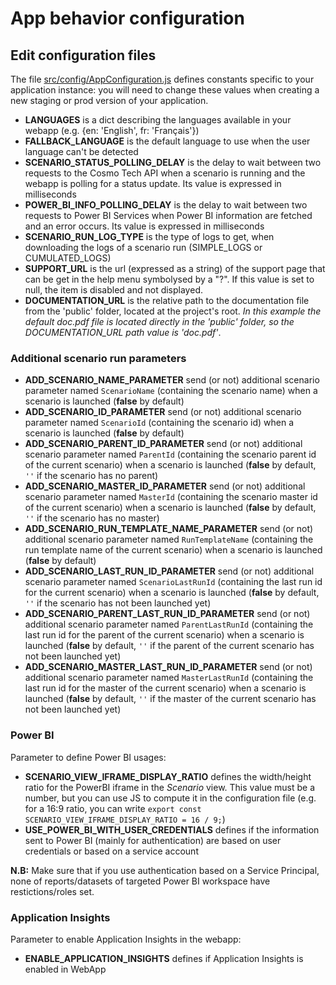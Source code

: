 # App behavior configuration

## Edit configuration files

The file [src/config/AppConfiguration.js](../src/config/AppConfiguration.js) defines constants specific to your
application instance: you will need to change these values when creating a new staging or prod version of your
application.

- **LANGUAGES** is a dict describing the languages available in your webapp (e.g. {en: 'English', fr: 'Français'})
- **FALLBACK_LANGUAGE** is the default language to use when the user language can't be detected
- **SCENARIO_STATUS_POLLING_DELAY** is the delay to wait between two requests to the Cosmo Tech API when a scenario is
  running and the webapp is polling for a status update. Its value is expressed in milliseconds
- **POWER_BI_INFO_POLLING_DELAY** is the delay to wait between two requests to Power BI Services when Power BI information are fetched and an error occurs.
  Its value is expressed in milliseconds
- **SCENARIO_RUN_LOG_TYPE** is the type of logs to get, when downloading the logs of a scenario run (SIMPLE_LOGS or
  CUMULATED_LOGS)
- **SUPPORT_URL** is the url (expressed as a string) of the support page that can be get in the help menu symbolysed by a "?".
  If this value is set to null, the item is disabled and not displayed.
- **DOCUMENTATION_URL** is the relative path to the documentation file from the 'public' folder, located at the project's root. _In this example the default doc.pdf file is located directly in the 'public' folder, so the DOCUMENTATION_URL path value is 'doc.pdf'_.

### Additional scenario run parameters

- **ADD_SCENARIO_NAME_PARAMETER** send (or not) additional scenario parameter named `ScenarioName` (containing the scenario name) when a scenario is launched (**false** by default)
- **ADD_SCENARIO_ID_PARAMETER** send (or not) additional scenario parameter named `ScenarioId` (containing the scenario id) when a scenario is launched (**false** by default)
- **ADD_SCENARIO_PARENT_ID_PARAMETER** send (or not) additional scenario parameter named `ParentId` (containing the scenario parent id of the current scenario) when a scenario is launched (**false** by default, `''` if the scenario has no parent)
- **ADD_SCENARIO_MASTER_ID_PARAMETER** send (or not) additional scenario parameter named `MasterId` (containing the scenario master id of the current scenario) when a scenario is launched (**false** by default, `''` if the scenario has no master)
- **ADD_SCENARIO_RUN_TEMPLATE_NAME_PARAMETER** send (or not) additional scenario parameter named `RunTemplateName` (containing the run template name of the current scenario) when a scenario is launched (**false** by default)
- **ADD_SCENARIO_LAST_RUN_ID_PARAMETER** send (or not) additional scenario parameter named `ScenarioLastRunId` (containing the last run id for the current scenario) when a scenario is launched (**false** by default, `''` if the scenario has not been launched yet)
- **ADD_SCENARIO_PARENT_LAST_RUN_ID_PARAMETER** send (or not) additional scenario parameter named `ParentLastRunId` (containing the last run id for the parent of the current scenario) when a scenario is launched (**false** by default, `''` if the parent of the current scenario has not been launched yet)
- **ADD_SCENARIO_MASTER_LAST_RUN_ID_PARAMETER** send (or not) additional scenario parameter named `MasterLastRunId` (containing the last run id for the master of the current scenario) when a scenario is launched (**false** by default, `''` if the master of the current scenario has not been launched yet)

### Power BI

Parameter to define Power BI usages:

- **SCENARIO_VIEW_IFRAME_DISPLAY_RATIO** defines the width/height ratio for the PowerBI iframe in the _Scenario_ view. This value must be a number, but you can use JS to compute it in the configuration file (e.g. for a 16:9 ratio, you can write `export const SCENARIO_VIEW_IFRAME_DISPLAY_RATIO = 16 / 9;`)
- **USE_POWER_BI_WITH_USER_CREDENTIALS** defines if the information sent to Power BI (mainly for authentication) are based on user credentials or based on a service account

**N.B:** Make sure that if you use authentication based on a Service Principal, none of reports/datasets of targeted Power BI workspace have restictions/roles set.

### Application Insights

Parameter to enable Application Insights in the webapp:

- **ENABLE_APPLICATION_INSIGHTS** defines if Application Insights is enabled in WebApp
